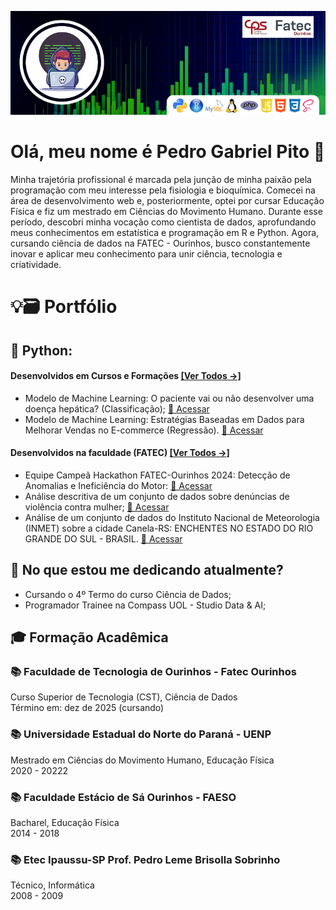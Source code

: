 ![Apresentação Perfil](images/capa.jpg)  
# Olá, meu nome é Pedro Gabriel Pito 👋
Minha trajetória profissional é marcada pela junção de minha paixão pela programação com meu interesse pela fisiologia e bioquímica. Comecei na área de desenvolvimento web e, posteriormente, optei por cursar Educação Física e fiz um mestrado em Ciências do Movimento Humano. Durante esse período, descobri minha vocação como cientista de dados, aprofundando meus conhecimentos em estatística e programação em R e Python. Agora, cursando ciência de dados na FATEC - Ourinhos, busco constantemente inovar e aplicar meu conhecimento para unir ciência, tecnologia e criatividade.

# 💡🗃️ Portfólio

## 🐍 Python:
#### Desenvolvidos em Cursos e Formações [[Ver Todos →]](https://github.com/gabrielpito92/data_science_python)
- Modelo de Machine Learning: O paciente vai ou não desenvolver uma doença hepática? (Classificação); [🔗 Acessar](https://github.com/gabrielpito92/data_science_python/blob/main/MLClassificacao_Doenca_Hepatica/Classificacao-Doenca-Hepatica.ipynb)
- Modelo de Machine Learning: Estratégias Baseadas em Dados para Melhorar Vendas no E-commerce (Regressão). [🔗 Acessar](https://github.com/gabrielpito92/data_science_python/blob/main/MLAnalise_Ecomerce/Vendas_Ecommerce.ipynb)

#### Desenvolvidos na faculdade (FATEC) [[Ver Todos →]](https://github.com/gabrielpito92/projetos_fatec)
- Equipe Campeã Hackathon FATEC-Ourinhos 2024: Detecção de Anomalias e Ineficiência do Motor: [🔗 Acessar](https://github.com/gabrielpito92/projetos_fatec/blob/main/hackathon/Hackathon.ipynb)
- Análise descritiva de um conjunto de dados sobre denúncias de violência contra mulher; [🔗 Acessar](https://github.com/gabrielpito92/projetos_fatec/blob/main/180_Denuncias_Violencia_Contra_Mulheres/Projeto_Integrador.ipynb)
- Análise de um conjunto de dados do Instituto Nacional de Meteorologia (INMET) sobre a cidade Canela-RS: ENCHENTES NO ESTADO DO RIO GRANDE DO SUL - BRASIL. [🔗 Acessar](https://github.com/gabrielpito92/projetos_fatec/blob/main/INMET_enchentes_RS/canela_RS.ipynb)

## 🎯 No que estou me dedicando atualmente?
- Cursando o 4º Termo do curso Ciência de Dados;
- Programador Trainee na Compass UOL - Studio Data & AI;

## 🎓 Formação Acadêmica
### 📚 Faculdade de Tecnologia de Ourinhos - Fatec Ourinhos
Curso Superior de Tecnologia (CST), Ciência de Dados  
Término em: dez de 2025 (cursando)  

### 📚 Universidade Estadual do Norte do Paraná - UENP
Mestrado em Ciências do Movimento Humano, Educação Física  
2020 - 20222

### 📚 Faculdade Estácio de Sá Ourinhos - FAESO
Bacharel, Educação Física  
2014 - 2018

### 📚 Etec Ipaussu-SP Prof. Pedro Leme Brisolla Sobrinho
Técnico, Informática  
2008 - 2009
